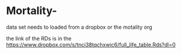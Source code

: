 # Mortality-



data set needs to loaded from a dropbox
 or the motality org
 



the link of the RDs is in the https://www.dropbox.com/s/tnci38tqchxwic6/full_life_table.Rds?dl=0 
